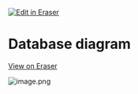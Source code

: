 [![Edit in Eraser](https://firebasestorage.googleapis.com/v0/b/second-petal-295822.appspot.com/o/images%2Fgithub%2FOpen%20in%20Eraser.svg?alt=media&token=968381c8-a7e7-472a-8ed6-4a6626da5501)](https://app.eraser.io/workspace/1XdFDIVMDXh45uGLCkEb)
# Database diagram
[﻿View on Eraser](https://app.eraser.io/workspace/1XdFDIVMDXh45uGLCkEb?elements=Od9cy3YmSE7S2ed3zW1DTg) 

![image.png](https://eraser.imgix.net/workspaces/1XdFDIVMDXh45uGLCkEb/kqQo6jGvhpf0OyeTAd79JWUduXg1/cbnKGtBRvpkhGT0m6bSG.png?ixlib=js-3.7.0 "image.png")




<!--- Eraser file: https://app.eraser.io/workspace/1XdFDIVMDXh45uGLCkEb --->
